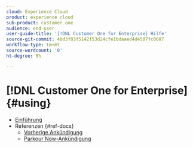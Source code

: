```yaml
---
cloud: Experience Cloud
product: experience cloud
sub-product: customer one
audience: end-user
user-guide-title: '[!DNL Customer One for Enterprise] Hilfe'
source-git-commit: 4bd3f83f5142f53d24cfe1bdaaed4d4507fc0687
workflow-type: tm+mt
source-wordcount: '0'
ht-degree: 0%

---
```



# [!DNL Customer One for Enterprise] {#using}

+ [Einführung](home.md)
+ Referenzen {#ref-docs}
   + [Vorherige Ankündigung](intro-customer-support.md)
   + [Parkour Now-Ankündigung](parkour-now.md)
